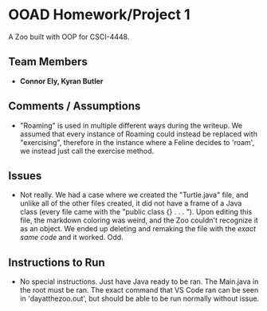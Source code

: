 # OOAD Homework/Project 1

A Zoo built with OOP for CSCI-4448.

## Team Members

- **Connor Ely, Kyran Butler**

## Comments / Assumptions

- "Roaming" is used in multiple different ways during the writeup. We assumed that every instance of Roaming could instead be replaced with "exercising", therefore in the instance where a Feline decides to 'roam', we instead just call the exercise method.

## Issues

- Not really. We had a case where we created the "Turtle.java" file, and unlike all of the other files created, it did not have a frame of a Java class (every file came with the "public class {} . . . "). Upon editing this file, the markdown coloring was weird, and the Zoo couldn't recognize it as an object. We ended up deleting and remaking the file with the *exact same code* and it worked. Odd.

## Instructions to Run

- No special instructions. Just have Java ready to be ran. The Main.java in the root must be ran. The exact command that VS Code ran can be seen in 'dayatthezoo.out', but should be able to be run normally without issue.